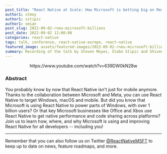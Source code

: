 ```yaml
---
post_title: "React Native at Scale: How Microsoft is betting big on React Native to target BILLIONS of users - Steven Moyes, Slobo Stipic, Shiven Mian | React Native EU 2022"
author1: stmoy
author1: sstipic
author1: smian
post_slug: 2022-09-02-rneu-microsoft-billions
post_date: 2022-09-02 12:00:00
categories: react-native
tags: talk, conference, react-native-europe, react-native
featured_image: assets/featured-images/2022-09-02-rneu-microsoft-billions.jpg
summary: Recording of the talk by Steven Moyes, Slobo Stipic and Shiven Mian at React Native Europe 2022, about Microsoft's usage of React Native in the company.
---
```


<p align="center">
https://www.youtube.com/watch?v=639DW0kN28w
</p>

### Abstract

You probably know by now that React Native isn't just for mobile anymore. Thanks to the collaboration between Microsoft and Meta, you can use React Native to target Windows, macOS and mobile. But did you know that Microsoft is using React Native to power parts of Windows, with over 1 billion users? Or that key Microsoft businesses like Office and Xbox use React Native to get native performance and code sharing across platforms? Join us to learn how, where, and why Microsoft is using and improving React Native for all developers -- including you!

---

Remember that you can also follow us on Twitter [@ReactNativeMSFT](https://twitter.com/reactnativemsft) to keep up to date on news, feature roadmaps, and more.
